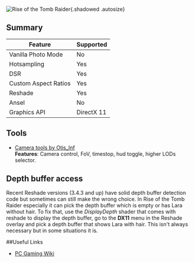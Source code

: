 ![Rise of the Tomb Raider](Images\rottr.png "Shot by Otis_Inf"){.shadowed .autosize}

## Summary

Feature | Supported
--|--
Vanilla Photo Mode | No
Hotsampling | Yes
DSR | Yes
Custom Aspect Ratios | Yes
Reshade | Yes
Ansel | No
Graphics API | DirectX 11
 
## Tools

* [Camera tools by Otis_Inf](https://patreon.com/Otis_Inf)  
**Features**: Camera control, FoV, timestop, hud toggle, higher LODs selector.

## Depth buffer access
Recent Reshade versions (3.4.3 and up) have solid depth buffer detection code but sometimes can still make the wrong choice. In Rise of the Tomb Raider especially
it can pick the depth buffer which is empty or has Lara without hair. To fix that, use the *DisplayDepth* shader that comes with reshade to display the depth 
buffer, go to the **DX11** menu in the Reshade overlay and pick a depth buffer that shows Lara with hair. This isn't always necessary but in some situations
it is.

##Useful Links

* [PC Gaming Wiki](https://pcgamingwiki.com/wiki/Rise_of_the_Tomb_Raider)
